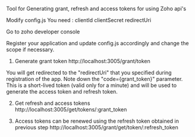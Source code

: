 Tool for Generating grant, refresh and access tokens for using Zoho api's

Modify config.js
You need :
    clientId
    clientSecret
    redirectUri

Go to zoho developer console

Register your application and update config.js accordingly and change the scope if necessary.

1. Generate grant token
http://localhost:3005/grant/token

You will get redirected to the "redirectUri" that you specified during registration of the app. Note down the "code={grant_token}" parameter. This is a short-lived token (valid only for a minute) and will be used to generate the access token and refresh token.

2. Get refresh and access tokens
http://localhost:3005/get/tokens/:grant_token

3. Access tokens can be renewed using the refresh token obtained in previous step
http://localhost:3005/grant/get/token/:refresh_token


